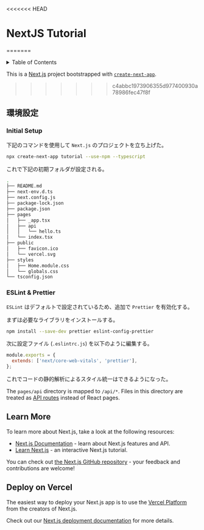 <<<<<<< HEAD
# NextJS Tutorial
=======
<!-- START doctoc generated TOC please keep comment here to allow auto update -->
<!-- DON'T EDIT THIS SECTION, INSTEAD RE-RUN doctoc TO UPDATE -->
<details>
<summary>Table of Contents</summary>

- [Getting Started](#getting-started)
- [Learn More](#learn-more)
- [Deploy on Vercel](#deploy-on-vercel)

</details>
<!-- END doctoc generated TOC please keep comment here to allow auto update -->

This is a [Next.js](https://nextjs.org/) project bootstrapped with [`create-next-app`](https://github.com/vercel/next.js/tree/canary/packages/create-next-app).
>>>>>>> c4abbc1973906355d977400930a78986fec47f8f

## 環境設定

### Initial Setup

下記のコマンドを使用して `Next.js` のプロジェクトを立ち上げた。

```bash
npx create-next-app tutorial --use-npm --typescript
```

これで下記の初期フォルダが設定される。

```bash
.
├── README.md
├── next-env.d.ts
├── next.config.js
├── package-lock.json
├── package.json
├── pages
│   ├── _app.tsx
│   ├── api
│   │   └── hello.ts
│   └── index.tsx
├── public
│   ├── favicon.ico
│   └── vercel.svg
├── styles
│   ├── Home.module.css
│   └── globals.css
└── tsconfig.json
```

### ESLint & Prettier

`ESLint` はデフォルトで設定されているため、追加で `Prettier` を有効化する。

まずは必要なライブラリをインストールする。

```bash
npm install --save-dev prettier eslint-config-prettier
```

次に設定ファイル (`.eslintrc.js`) を以下のように編集する。

```js
module.exports = {
  extends: ['next/core-web-vitals', 'prettier'],
};
```

これでコードの静的解析によるスタイル統一はできるようになった。

The `pages/api` directory is mapped to `/api/*`. Files in this directory are treated as [API routes](https://nextjs.org/docs/api-routes/introduction) instead of React pages.

## Learn More

To learn more about Next.js, take a look at the following resources:

- [Next.js Documentation](https://nextjs.org/docs) - learn about Next.js features and API.
- [Learn Next.js](https://nextjs.org/learn) - an interactive Next.js tutorial.

You can check out [the Next.js GitHub repository](https://github.com/vercel/next.js/) - your feedback and contributions are welcome!

## Deploy on Vercel

The easiest way to deploy your Next.js app is to use the [Vercel Platform](https://vercel.com/new?utm_medium=default-template&filter=next.js&utm_source=create-next-app&utm_campaign=create-next-app-readme) from the creators of Next.js.

Check out our [Next.js deployment documentation](https://nextjs.org/docs/deployment) for more details.
